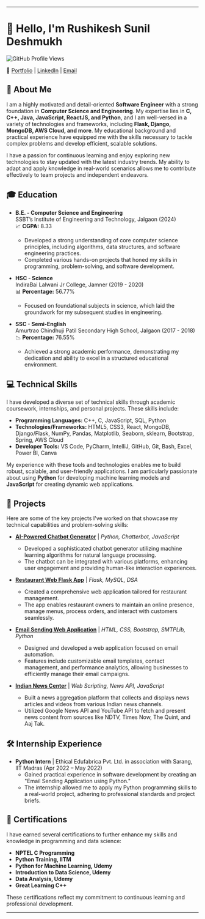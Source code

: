 

---



# 👋 Hello, I'm Rushikesh Sunil Deshmukh

![GitHub Profile Views](https://komarev.com/ghpvc/?username=Rushi-code1&color=green)

🔗 [Portfolio](https://rushi-code1.github.io/portfolio2/) | [LinkedIn](https://www.linkedin.com/in/rushikesh8468970166) | [Email](mailto:rd12006789@gmail.com)

## 🎯 About Me
I am a highly motivated and detail-oriented **Software Engineer** with a strong foundation in **Computer Science and Engineering**. My expertise lies in **C, C++, Java, JavaScript, ReactJS, and Python**, and I am well-versed in a variety of technologies and frameworks, including **Flask, Django, MongoDB, AWS Cloud, and more**. My educational background and practical experience have equipped me with the skills necessary to tackle complex problems and develop efficient, scalable solutions.

I have a passion for continuous learning and enjoy exploring new technologies to stay updated with the latest industry trends. My ability to adapt and apply knowledge in real-world scenarios allows me to contribute effectively to team projects and independent endeavors.

## 🎓 Education
- **B.E. - Computer Science and Engineering**  
  SSBT’s Institute of Engineering and Technology, Jalgaon (2024)  
  📈 **CGPA:** 8.33  
  - Developed a strong understanding of core computer science principles, including algorithms, data structures, and software engineering practices.
  - Completed various hands-on projects that honed my skills in programming, problem-solving, and software development.

- **HSC - Science**  
  IndiraBai Lalwani Jr College, Jamner (2019 - 2020)  
  📊 **Percentage:** 56.77%  
  - Focused on foundational subjects in science, which laid the groundwork for my subsequent studies in engineering.

- **SSC - Semi-English**  
  Amurtrao Chindhuji Patil Secondary High School, Jalgaon (2017 - 2018)  
  📉 **Percentage:** 76.55%  
  - Achieved a strong academic performance, demonstrating my dedication and ability to excel in a structured educational environment.

## 💻 Technical Skills
I have developed a diverse set of technical skills through academic coursework, internships, and personal projects. These skills include:

- **Programming Languages:** C++, C, JavaScript, SQL, Python
- **Technologies/Frameworks:** HTML5, CSS3, React, MongoDB, Django/Flask, NumPy, Pandas, Matplotlib, Seaborn, sklearn, Bootstrap, Spring, AWS Cloud
- **Developer Tools:** VS Code, PyCharm, IntelliJ, GitHub, Git, Bash, Excel, Power BI, Canva

My experience with these tools and technologies enables me to build robust, scalable, and user-friendly applications. I am particularly passionate about using **Python** for developing machine learning models and **JavaScript** for creating dynamic web applications.

## 🚀 Projects
Here are some of the key projects I've worked on that showcase my technical capabilities and problem-solving skills:

- **[AI-Powered Chatbot Generator](https://github.com/Rushi-code1/AI-Powered-Chatbot-Generator)** | *Python, Chatterbot, JavaScript*  
  - Developed a sophisticated chatbot generator utilizing machine learning algorithms for natural language processing.
  - The chatbot can be integrated with various platforms, enhancing user engagement and providing human-like interaction experiences.

- **[Restaurant Web Flask App](https://github.com/Rushi-code1/Restorent_Web_Flask_App_)** | *Flask, MySQL, DSA*  
  - Created a comprehensive web application tailored for restaurant management.
  - The app enables restaurant owners to maintain an online presence, manage menus, process orders, and interact with customers seamlessly.

- **[Email Sending Web Application](https://github.com/Rushi-code1/email-sending-app)** | *HTML, CSS, Bootstrap, SMTPLib, Python*  
  - Designed and developed a web application focused on email automation.
  - Features include customizable email templates, contact management, and performance analytics, allowing businesses to efficiently manage their email campaigns.

- **[Indian News Center](https://github.com/Rushi-code1/INDIAN-NEWS-CENTER)** | *Web Scripting, News API, JavaScript*  
  - Built a news aggregation platform that collects and displays news articles and videos from various Indian news channels.
  - Utilized Google News API and YouTube API to fetch and present news content from sources like NDTV, Times Now, The Quint, and Aaj Tak.

## 🛠️ Internship Experience
- **Python Intern** | Ethical Edufabrica Pvt. Ltd. in association with Sarang, IIT Madras (Apr 2022 – May 2022)  
  - Gained practical experience in software development by creating an "Email Sending Application using Python."
  - The internship allowed me to apply my Python programming skills to a real-world project, adhering to professional standards and project briefs.

## 📜 Certifications
I have earned several certifications to further enhance my skills and knowledge in programming and data science:

- **NPTEL C Programming**
- **Python Training, IITM**
- **Python for Machine Learning, Udemy**
- **Introduction to Data Science, Udemy**
- **Data Analysis, Udemy**
- **Great Learning C++**

These certifications reflect my commitment to continuous learning and professional development.

---
